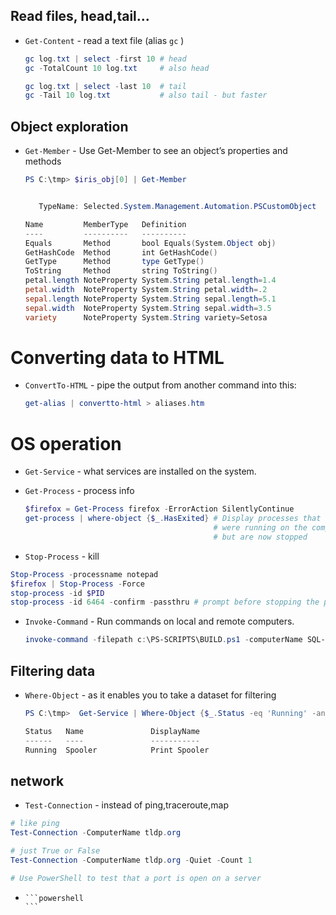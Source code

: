 
## Read files, head,tail...  
* ```Get-Content``` - read a text file (alias ```gc``` )
  ``` powershell
  gc log.txt | select -first 10 # head
  gc -TotalCount 10 log.txt     # also head

  gc log.txt | select -last 10  # tail
  gc -Tail 10 log.txt           # also tail - but faster
  ```
## Object exploration
* ```Get-Member``` - Use Get-Member to see an object’s properties and methods
  ```powershell
  PS C:\tmp> $iris_obj[0] | Get-Member


     TypeName: Selected.System.Management.Automation.PSCustomObject

  Name         MemberType   Definition
  ----         ----------   ----------
  Equals       Method       bool Equals(System.Object obj)
  GetHashCode  Method       int GetHashCode()
  GetType      Method       type GetType()
  ToString     Method       string ToString()
  petal.length NoteProperty System.String petal.length=1.4
  petal.width  NoteProperty System.String petal.width=.2
  sepal.length NoteProperty System.String sepal.length=5.1
  sepal.width  NoteProperty System.String sepal.width=3.5
  variety      NoteProperty System.String variety=Setosa
  ```


# Converting data to HTML
* ```ConvertTo-HTML``` - pipe the output from another command into this:
  ```powershell
  get-alias | convertto-html > aliases.htm
  ```

# OS operation
* ```Get-Service``` - what services are installed on the system.

* ```Get-Process``` - process info
  ```powershell
  $firefox = Get-Process firefox -ErrorAction SilentlyContinue
  get-process | where-object {$_.HasExited} # Display processes that 
                                            # were running on the computer, 
                                            # but are now stopped
  
  ```
      
* ```Stop-Process``` - kill
 ```powershell
 Stop-Process -processname notepad
 $firefox | Stop-Process -Force
 stop-process -id $PID
 stop-process -id 6464 -confirm -passthru # prompt before stopping the process
 ```

* ```Invoke-Command``` - Run commands on local and remote computers.
  ```powershell
  invoke-command -filepath c:\PS-SCRIPTS\BUILD.ps1 -computerName SQL-SERVER-PROD3
  ```
## Filtering data
* ```Where-Object``` - as it enables you to take a dataset for filtering
  ```powershell
  PS C:\tmp>  Get-Service | Where-Object {$_.Status -eq 'Running' -and  $_.name -eq "Spooler"}

  Status   Name               DisplayName
  ------   ----               -----------
  Running  Spooler            Print Spooler
  ```
## network
* ```Test-Connection``` -  instead of ping,traceroute,map
 ```powershell
 # like ping
 Test-Connection -ComputerName tldp.org   
 
 # just True or False
 Test-Connection -ComputerName tldp.org -Quiet -Count 1 
 
 # Use PowerShell to test that a port is open on a server
 
 ```

* `````` - 
  ```powershell
  ```





